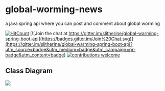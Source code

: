 # global-worming-news
a java spring api where you can post and comment about global worming


[![HitCount](http://hits.dwyl.io/lamoboos223/global-worming-news.svg)](http://hits.dwyl.io/lamoboos223/global-worming-news)
[![Join the chat at https://gitter.im/slitherine/global-warming-spring-boot-api](https://badges.gitter.im/Join%20Chat.svg)](https://gitter.im/slitherine/global-warming-spring-boot-api?utm_source=badge&utm_medium=badge&utm_campaign=pr-badge&utm_content=badge)
[![contributions welcome](https://img.shields.io/badge/contributions-welcome-brightgreen.svg?style=flat)](https://github.com/lamoboos223/global-worming-news/issues)




## Class Diagram
![](https://github.com/lamoboos223/global-worming-news/blob/master/Untitled.jpg)

<!-- script for generating class diagram on: https://creately.com/app/?tempID=h165rwt81&login_type=demo#
1. this is for POST:

Post
\n
--
\n
+ id: int
+ text : string
- createdDate: LocalDateTime
\n
--
\n
+ getAllPost (  ) : return List<post>
+ getPostById ( int id ) : return post
+ addPost ( post newPost ) : return post
\n

2. this is for COMMENT

Comment
\n
--
\n
+ id: int
+ text : string
+ createdDate: LocalDateTime
+ postId: post
\n
--
\n
+ addComment ( comment newComment ) : return comment
+ deleteComment( int id ) : void
\n
// This is a comment
// (--) This is a section break
// Line break (\n) enter in-between text for line break
-->
